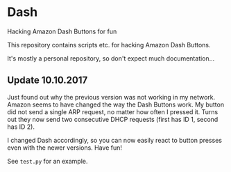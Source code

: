 # Dash
Hacking Amazon Dash Buttons for fun

This repository contains scripts etc. for hacking Amazon Dash Buttons.

It's mostly a personal repository, so don't expect much documentation...

## Update 10.10.2017
Just found out why the previous version was not working in my network. Amazon seems to have changed the way the Dash Buttons work.
My button did not send a single ARP request, no matter how often I pressed it. Turns out they now send two consecutive DHCP requests (first has ID 1, second has ID 2). 

I changed Dash accordingly, so you can now easily react to button presses even with the newer versions. Have fun!

See `test.py` for an example.
